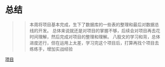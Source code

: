 # 总结
 >>本周将项目基本完成，生下了数据库的一些表的整理和最后对数据总线的开发。
 总体来说就还是对项目的掌握不够，后续会对项目再去花时间理解，然后完成对项目的整理和理解。
 八股文的学习和背，总体进度还行，但在运用上太差，学习完这个项目后，打算再找个项目去练练手，增加实战经验
 
 [项目](https://github.com/Line777/Meteorological-data-center)
